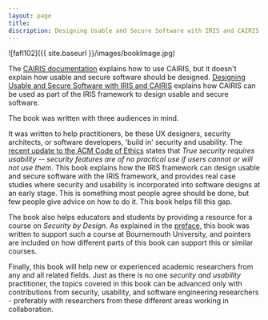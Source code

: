 ```yaml
---
layout: page
title:
discription: Designing Usable and Secure Software with IRIS and CAIRIS
---
```


![fafl102]({{ site.baseurl }}/images/bookImage.jpg)

The [CAIRIS documentation](https://cairis.readthedocs.io) explains how to use CAIRIS, but it doesn't explain how usable and secure software should be designed.  [Designing Usable and Secure Software with IRIS and CAIRIS](https://www.springer.com/gb/book/9783319754925) explains how CAIRIS can be used as part of the IRIS framework to design usable and secure software.  

The book was written with three audiences in mind.  

It was written to help practitioners, be these UX designers, security architects, or software developers, 'build in' security and usability. The [recent update to the ACM Code of Ethics](https://cacm.acm.org/magazines/2018/1/223896-acm-code-of-ethics/fulltext) states that *True security requires usability -- security features are of no practical use if users cannot or will not use them*.  This book explains how the IRIS framework can design usable and secure software with the IRIS framework, and provides real case studies where security and usability is incorporated into software designs at an early stage.  This is something most people agree should be done, but few people give advice on how to do it.  This book helps fill this gap.

The book also helps educators and students by providing a resource for a course on *Security by Design*.  As explained in the [preface](https://link.springer.com/content/pdf/bfm%3A978-3-319-75493-2%2F1.pdf), this book was written to support such a course at Bournemouth University, and pointers are included on how different parts of this book can support this or similar courses.

Finally, this book will help new or experienced academic researchers from any and all related fields.  Just as there is no one *security and usability* practitioner, the topics covered in this book can be advanced only with contributions from security, usability, and software engineering researchers - preferably with researchers from these different areas working in collaboration.

